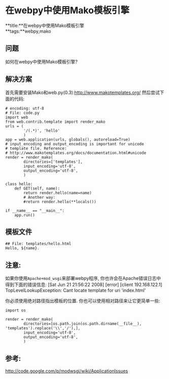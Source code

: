 # 在webpy中使用Mako模板引擎
**title:**在webpy中使用Mako模板引擎  
**tags:**webpy,mako  


## 问题
如何在webpy中使用Mako模板引擎?
## 解决方案
首先需要安装Mako和web.py(0.3):http://www.makotemplates.org/ 然后尝试下面的代码:

    # encoding: utf-8
    # File: code.py
    import web
    from web.contrib.template import render_mako
    urls = (
            '/(.*)', 'hello'
            )
    app = web.application(urls, globals(), autoreload=True)
    # input_encoding and output_encoding is important for unicode
    # template file. Reference:
    # http://www.makotemplates.org/docs/documentation.html#unicode
    render = render_mako(
            directories=['templates'],
            input_encoding='utf-8',
            output_encoding='utf-8',
            )

    class hello:
        def GET(self, name):
            return render.hello(name=name)
            # Another way:
            #return render.hello(**locals())

    if __name__ == "__main__":
        app.run()

## 模板文件

    ## File: templates/hello.html
    Hello, ${name}.

## 注意:
如果你使用`Apache+mod_wsgi`来部署webpy程序, 你也许会在Apache错误日志中得到下面的错误信息:
[Sat Jun 21 21:56:22 2008] [error] [client 192.168.122.1] TopLevelLookupException: Cant locate template for uri 'index.html'

你必须使用绝对路径指出模板的位置.
你也可以使用相对路径来让它更简单一些:

    import os

    render = render_mako(
            directories=[os.path.join(os.path.dirname(__file__), 'templates').replace('\\','/'),],
            input_encoding='utf-8',
            output_encoding='utf-8',
            )

## 参考:
http://code.google.com/p/modwsgi/wiki/ApplicationIssues

